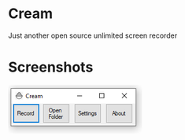 # Cream
Just another open source unlimited screen recorder

# Screenshots

![This is what Cream looks like](https://github.com/maifeeulasad/Cream/blob/gh-pages/Snaps/Cream.PNG)

